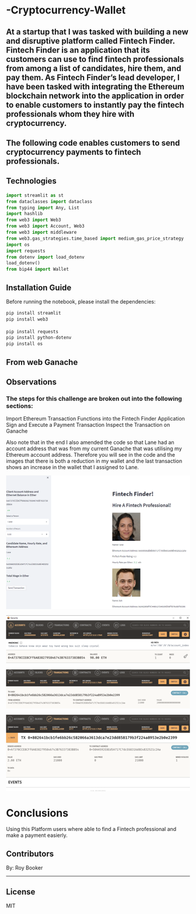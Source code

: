 # -Cryptocurrency-Wallet


## At a startup that I was tasked with building a new and disruptive platform called Fintech Finder. Fintech Finder is an application that its customers can use to find fintech professionals from among a list of candidates, hire them, and pay them. As Fintech Finder’s lead developer, I have been tasked with integrating the Ethereum blockchain network into the application in order to enable customers to instantly pay the fintech professionals whom they hire with cryptocurrency.
The following code enables customers to send cryptocurrency payments to fintech professionals. 
--------

## Technologies

```python
import streamlit as st
from dataclasses import dataclass
from typing import Any, List
import hashlib
from web3 import Web3
from web3 import Account, Web3
from web3 import middleware
from web3.gas_strategies.time_based import medium_gas_price_strategy
import os
import requests
from dotenv import load_dotenv
load_dotenv()
from bip44 import Wallet
```

## Installation Guide

Before running the notebook, please install the dependencies:

```bash
pip install streamlit
pip install web3

pip install requests
pip install python-dotenv
pip install os

```
From web Ganache
---

## Observations

### The steps for this challenge are broken out into the following sections: ###

Import Ethereum Transaction Functions into the Fintech Finder Application
Sign and Execute a Payment Transaction
Inspect the Transaction on Ganache

Also note that in the end I also amended the code so that Lane had an account address that was from my current Ganache that was utilising my Ethereum account address. Therefore you will see in the code and the images that there is both a reduction in my wallet and the last transaction shows an increase in the wallet that I assigned to Lane.

![Lane_on_fintechfinder](Images/screenshots/fintech_finder.png)



![Ether_balance](Images/screenshots/Ether_balance.png)



![transaction_lanehave ](Images/screenshots/transaction_lane.png)



![transaction_recpiet](Images/screenshots/transaction_recpiet.png)


# Conclusions
Using this Platform users where able to find a Fintech professional and make a payment easierly.

## Contributors

By: Roy Booker

---

## License

MIT
